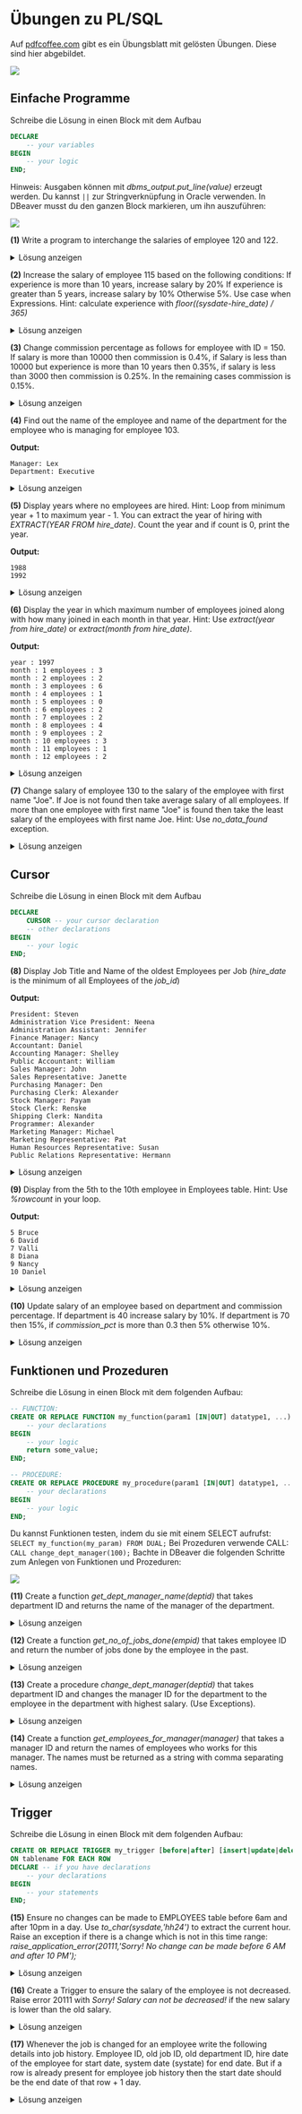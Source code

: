 # Übungen zu PL/SQL

Auf [pdfcoffee.com](https://pdfcoffee.com/hr-schema-queries-and-plsql-programs-pdf-free.html)
gibt es ein Übungsblatt mit gelösten Übungen. Diese sind hier abgebildet.

![](hr_schema_2210.gif)

## Einfache Programme

Schreibe die Lösung in einen Block mit dem Aufbau

```sql
DECLARE
    -- your variables
BEGIN
    -- your logic
END;
```

Hinweis: Ausgaben können mit *dbms_output.put_line(value)* erzeugt werden. Du kannst `||` zur
Stringverknüpfung in Oracle verwenden. In DBeaver musst du den ganzen Block markieren, um ihn
auszuführen:

![](dbeaver_execute_block_0811.png)

**(1)** Write a program to interchange the salaries of employee 120 and 122.

<details>
<summary>Lösung anzeigen</summary>

```sql
DECLARE
    v_salary_120 employees.salary%type; 
BEGIN
    select salary into v_salary_120
    from employees where employee_id = 120;

    update employees set salary = ( select salary from employees where employee_id = 122) where employee_id = 120;
    update employees set salary = v_salary_120 Where employee_id = 122;
    commit;
END;
```
</details>

**(2)** Increase the salary of employee 115 based on the following conditions: If experience is more
than 10 years, increase salary by 20% If experience is greater than 5 years, increase salary by 10%
Otherwise 5%. Use case when Expressions. Hint: calculate experience with *floor((sysdate-hire_date) / 365)*

<details>
<summary>Lösung anzeigen</summary>

```sql
DECLARE
    v_exp number(2);
    v_hike number(5,2);
BEGIN
    select floor((sysdate-hire_date) / 365) into v_exp from employees
    where employee_id = 115; v_hike := 1.05;
    case
        when v_exp > 10 then v_hike := 1.20;
        when v_exp > 5 then v_hike := 1.10;
    end case;

    update employees set salary = salary * v_hike where employee_id = 115;
END;
```
</details>

**(3)** Change commission percentage as follows for employee with ID = 150. If salary is more than
10000 then commission is 0.4%, if Salary is less than 10000 but experience is more than 10 years then
0.35%, if salary is less than 3000 then commission is 0.25%. In the remaining cases commission is 0.15%.

<details>
<summary>Lösung anzeigen</summary>

```sql
DECLARE
    v_salary employees.salary%type;
    v_exp    number(2);
    v_cp     number(5,2);
BEGIN
    select v_salary, floor ((sysdate-hire_date)/365) into v_salary, v_exp from employees
    where employee_id = 150;

    if v_salary > 10000 then
        v_cp := 0.4;
    elsif v_exp > 10 then
        v_cp := 0.35;
    elsif v_salary < 3000 then
        v_cp := 0.25;
    else
    v_cp := 0.15;
    end if;
    update employees set commission_pct = v_cp where employee_id = 150;
END;
```
</details>

**(4)** Find out the name of the employee and name of the department for the employee who is
managing for employee 103.

**Output:**
```text
Manager: Lex
Department: Executive
```

<details>
<summary>Lösung anzeigen</summary>

```sql
DECLARE
    v_name     employees.first_name%type;
    v_deptname departments.department_name%type;
BEGIN
    select e.first_name, d.department_name into v_name, v_deptname
    from employees e inner join departments d on (e.department_id = d.department_id)
    where e.employee_id = (select manager_id from employees where employee_id = 103);

    dbms_output.put_line('Manager: ' || v_name);
    dbms_output.put_line('Department: ' || v_deptname);
END;
```
</details>

**(5)** Display years where no employees are hired. Hint: Loop from minimum year + 1 to
maximum year - 1. You can extract the year of hiring with *EXTRACT(YEAR FROM hire_date)*. Count
the year and if count is 0, print the year.

**Output:**
```text
1988
1992
```

<details>
<summary>Lösung anzeigen</summary>

```sql
DECLARE
    v_min number(4);
    v_max number(4);
    v_c number(4);
BEGIN
    select min(extract(year from hire_date)), max(extract(year from hire_date)) into v_min, v_max
    from employees;

    for curr_year in v_min + 1 .. v_max - 1 loop
        select count(*) into v_c from employees
        where extract(year from hire_date) = curr_year;

        if v_c = 0 then
            dbms_output.put_line(curr_year);
        end if;
    end loop; 
END;
```
</details>

**(6)** Display the year in which maximum number of employees joined along with how many joined in
each month in that year. Hint: Use *extract(year from hire_date)* or *extract(month from hire_date)*.

**Output:**
```text
year : 1997
month : 1 employees : 3
month : 2 employees : 2
month : 3 employees : 6
month : 4 employees : 1
month : 5 employees : 0
month : 6 employees : 2
month : 7 employees : 2
month : 8 employees : 4
month : 9 employees : 2
month : 10 employees : 3
month : 11 employees : 1
month : 12 employees : 2
```

<details>
<summary>Lösung anzeigen</summary>

```sql
DECLARE
    v_year number(4);
    v_c number(2);
BEGIN
    select extract(year from hire_date) into v_year from employees
    group by extract(year from hire_date)
    having count(*) = (select max(count(*)) from employees group by extract(year from hire_date));
    dbms_output.put_line('year : ' || v_year);

    for month in 1 .. 12 loop
        select count(*) into v_c from employees
        where extract(month from hire_date) = month and extract(year from hire_date) = v_year;
        dbms_output.put_line('month : ' || to_char(month) || ' employees : ' || to_char(v_c));
    end loop;
END;
```
</details>

**(7)** Change salary of employee 130 to the salary of the employee with first name "Joe". If Joe
is not found then take average salary of all employees. If more than one employee with first name 
"Joe" is found then take the least salary of the employees with first name Joe. Hint: Use
*no_data_found* exception.

<details>
<summary>Lösung anzeigen</summary>

```sql
DECLARE
    v_salary employees.salary%type;
BEGIN
    select salary into v_salary
    from employees where first_name = 'Joe';
    
    update employees set salary = v_salary where employee_id = 130;

exception
    when no_data_found then
    update employees set salary = (select avg(salary) from employees) where employee_id = 130;
END;
```
</details>

## Cursor

Schreibe die Lösung in einen Block mit dem Aufbau

```sql
DECLARE
    CURSOR -- your cursor declaration
    -- other declarations
BEGIN
    -- your logic
END;
```

**(8)** Display Job Title and Name of the oldest Employees per Job (*hire_date* is the minimum of
all Employees of the *job_id*)

**Output:**
```text
President: Steven
Administration Vice President: Neena
Administration Assistant: Jennifer
Finance Manager: Nancy
Accountant: Daniel
Accounting Manager: Shelley
Public Accountant: William
Sales Manager: John
Sales Representative: Janette
Purchasing Manager: Den
Purchasing Clerk: Alexander
Stock Manager: Payam
Stock Clerk: Renske
Shipping Clerk: Nandita
Programmer: Alexander
Marketing Manager: Michael
Marketing Representative: Pat
Human Resources Representative: Susan
Public Relations Representative: Hermann
```

<details>
<summary>Lösung anzeigen</summary>

```sql
DECLARE
    cursor jobscur is select job_id, job_title from jobs;
    v_name employees.first_name%type;
BEGIN
    for jobrec in jobscur loop
        select first_name into v_name from employees
        where hire_date = (select min(hire_date) from employees where job_id = jobrec.job_id) 
            and job_id = jobrec.job_id;
        dbms_output.put_line( jobrec.job_title || ': ' || v_name);
    end loop;
END;
```
</details>

**(9)** Display from the 5th to the 10th employee in Employees table. Hint: Use *%rowcount* in your loop.

**Output:**
```text
5 Bruce
6 David
7 Valli
8 Diana
9 Nancy
10 Daniel
```

<details>
<summary>Lösung anzeigen</summary>

```sql
DECLARE
    cursor empcur is select employee_id, first_name from employees;
BEGIN
    for emprec in empcur loop
        exit when empcur%rowcount > 10;
        if empcur%rowcount > 4 then 
            dbms_output.put_line(empcur%rowcount || ' ' || emprec.first_name);
        end if;
    end loop;
END;
```
</details>

**(10)** Update salary of an employee based on department and commission percentage. If department
is 40 increase salary by 10%. If department is 70 then 15%, if *commission_pct* is more than 0.3 then
5% otherwise 10%.

<details>
<summary>Lösung anzeigen</summary>

```sql
DECLARE
    cursor empcur is select employee_id, department_id, commission_pct from employees;
    v_hike number(2);
BEGIN
    for emprec in empcur loop
            if emprec.department_id = 40 then
                v_hike := 10;
            elsif emprec.department_id = 70 then
                v_hike := 15;
            elsif emprec.commission_pct > 0.30 then
                v_hike := 5;
            else
                v_hike := 10;
            end if;

        update employees set salary = salary + salary * v_hike/100
        where employee_id = emprec.employee_id;
    end loop;
END;
```
</details>

## Funktionen und Prozeduren

Schreibe die Lösung in einen Block mit dem folgenden Aufbau:

```sql
-- FUNCTION:
CREATE OR REPLACE FUNCTION my_function(param1 [IN|OUT] datatype1, ...) RETURN returntype AS
    -- your declarations
BEGIN
    -- your logic
    return some_value;
END;

-- PROCEDURE:
CREATE OR REPLACE PROCEDURE my_procedure(param1 [IN|OUT] datatype1, ...) AS
    -- your declarations
BEGIN
    -- your logic
END;
```

Du kannst Funktionen testen, indem du sie mit einem SELECT aufrufst: `SELECT my_function(my_param) FROM DUAL;` 
Bei Prozeduren verwende CALL: `CALL change_dept_manager(100);`  Bachte in DBeaver die folgenden
Schritte zum Anlegen von Funktionen und Prozeduren:

![](dbeaver_procedure_0811.png)

**(11)** Create a function *get_dept_manager_name(deptid)* that takes department ID and returns the
name of the manager of the department.

<details>
<summary>Lösung anzeigen</summary>

```sql
CREATE OR REPLACE FUNCTION get_dept_manager_name(deptid number) RETURN varchar AS
    v_name employees.first_name%type;
BEGIN
    select first_name into v_name from employees
    where employee_id = ( select manager_id from departments where department_id = deptid);
    return v_name;
END;
```
</details>
 
**(12)** Create a function *get_no_of_jobs_done(empid)* that takes employee ID and return the number
of jobs done by the employee in the past.

<details>
<summary>Lösung anzeigen</summary>

```sql
CREATE OR REPLACE FUNCTION get_no_of_jobs_done(empid number) RETURN number AS
    v_count number(2);
BEGIN
    select count(*) into v_count from job_history
    where employee_id = empid;
    return v_count; 
END;
```
</details>

**(13)** Create a procedure *change_dept_manager(deptid)* that takes department ID and changes the
manager ID for the department to the employee in the department with highest salary. (Use Exceptions).

<details>
<summary>Lösung anzeigen</summary>

```sql
CREATE OR REPLACE PROCEDURE change_dept_manager(deptid number) AS
    v_empid employees.employee_id%type;
BEGIN
    select employee_id into v_empid from employees
    where salary = ( select max(salary) from employees where department_id = deptid) and department_id = deptid;
    update departments set manager_id = v_empid where department_id = deptid;
END;
```
</details>

**(14)** Create a function *get_employees_for_manager(manager)* that takes a manager ID and return
the names of employees who works for this manager. The names must be returned as a string with
comma separating names.

<details>
<summary>Lösung anzeigen</summary>

```sql
CREATE OR REPLACE FUNCTION get_employees_for_manager(manager number) RETURN varchar2 AS
    CURSOR empcur is select first_name from employees where manager_id = manager;
    v_employees varchar2(1000) := '';
BEGIN
    for emprec in empcur loop
        v_employees := v_employees || ',' || emprec.first_name;
    end loop;
    return ltrim(v_employees,','); -- ­­remove extra , at the beginning
END;
```
</details>

## Trigger

Schreibe die Lösung in einen Block mit dem folgenden Aufbau:

```sql
CREATE OR REPLACE TRIGGER my_trigger [before|after] [insert|update|delete] [or insert|or delete]
ON tablename FOR EACH ROW
DECLARE -- if you have declarations
    -- your declarations
BEGIN
    -- your statements
END;
```

**(15)** Ensure no changes can be made to EMPLOYEES table before 6am and after 10pm in a day.
Use *to_char(sysdate,'hh24')* to extract the current hour. Raise an exception if there is a change
which is not in this time range:
*raise_application_error(­20111,'Sorry! No change can be made before 6 AM and after 10 PM');*

<details>
<summary>Lösung anzeigen</summary>

```sql
CREATE OR REPLACE TRIGGER trg_employees_time_check before update or insert or delete
ON employees FOR EACH ROW
BEGIN
    if to_char(sysdate,'hh24') < 6 or to_char(sysdate,'hh24') > 10 then
        raise_application_error(­20111,'Sorry! No change can be made before 6 AM and after 10 PM');
    end if;
END;
```
</details>

**(16)** Create a Trigger to ensure the salary of the employee is not decreased. Raise
error 20111 with *Sorry! Salary can not be decreased!* if the new salary is lower than the old salary.

<details>
<summary>Lösung anzeigen</summary>

```sql
CREATE OR REPLACE TRIGGER trg_employees_salary_check before update
ON employees FOR EACH ROW
BEGIN
    if :old.salary > :new.salary then
        raise_application_error(­20111,'Sorry! Salary can not be decreased!');
    end if;
END;
```
</details>

**(17)** Whenever the job is changed for an employee write the following details into job history.
Employee ID, old job ID, old department ID, hire date of the employee for start date, system date
(systate) for end date. But if a row is already present for employee job history then the start date should be
the end date of that row + 1 day.

<details>
<summary>Lösung anzeigen</summary>

```sql
CREATE OR REPLACE TRIGGER trg_log_job_change after update of job_id
ON employees FOR EACH ROW
DECLARE
    v_enddate date;
    v_startdate date;
BEGIN
    select max(end_date) into v_enddate from job_history where employee_id = :old.employee_id;
    if v_enddate is null then
        v_startdate := :old.hire_date;
    else
        v_startdate := v_enddate + 1;
    end if;

    insert into job_history values (:old.employee_id, v_startdate, sysdate, :old.job_id, :old.department_id);
END;
```
</details>

